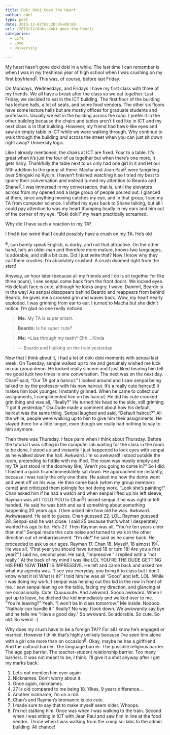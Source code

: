 ```yaml
---
title: Doki Doki Goes the Heart
author: edel
type: post
date: 2013-12-02T02:28:45+00:00
url: /2013/12/doki-doki-goes-the-heart/
categories:
  - Life
  - Love
  - University

---
```

My heart hasn&#8217;t gone doki doki in a while. The last time I can remember is when I was in my freshman year of high school when I was crushing on my first boyfriend<sup class="footnote"><a href="#foot_ajs-fn-id_1-216" id="back_ajs-fn-id_1-216">1</a></sup>. This was, of course, before last Friday.

On Mondays, Wednesdays, and Fridays I have my first class with three of my friends. We all have a break after the class so we eat together. Last Friday, we decided to eat in the ICT building. The first floor of the building has lecture halls, a lot of seats, and some food vendors. The other six floors have some lecture halls but are mostly offices for graduate students and professors. Usually we eat in the building across the road. I prefer it in the other building because the chairs and tables aren&#8217;t fixed like in ICT and my next class is in that building. However, my friend had hawk-like eyes and saw an empty table in ICT while we were walking through. Why continue to walk through the building _and_ across the street when you can just sit down right away? University logic.

Like I already mentioned, the chairs at ICT are fixed. Four to a table. It&#8217;s great when it&#8217;s just the four of us together but when there&#8217;s one more, it gets hairy. Thankfully the table next to us only had one girl in it and let our fifth addition to the group sit there. Macha and Jean Paul<sup class="footnote"><a href="#foot_ajs-fn-id_2-216" id="back_ajs-fn-id_2-216">2</a></sup> were fangirling over Shingeki no Kyojin. I haven&#8217;t finished watching it so I tried my best to ignore their conversation and instead turned my attention to Beardo and Shane<sup class="footnote"><a href="#foot_ajs-fn-id_3-216" id="back_ajs-fn-id_3-216">3</a></sup>. I was immersed in my conversation, that is, until the elevators across from my opened and a large group of people poured out. I glanced at them, since anything moving catches my eye, and in that group, I see my TA from computer science. I shifted my eyes back to Shane talking, but all I could pay attention to was my heart thumping loudly in my ears and him out of the corner of my eye. &#8220;Doki doki!&#8221; my heart practically screamed.

Why did I have such a reaction to my TA?

I find it too weird that I could possibly have a crush on my TA. He&#8217;s old
  
<sup class="footnote"><a href="#foot_ajs-fn-id_4-216" id="back_ajs-fn-id_4-216">4</a></sup>, can barely speak English, is dorky, and not that attractive. On the other hand, he&#8217;s an older man and therefore more mature, knows two languages, is adorable, and still a bit cute. Did I just write that? Now I know why they call them crushes: I&#8217;m absolutely crushed. A crush doomed right from the start!

Anyway, an hour later (because all my friends and I do is sit together for like three hours), I see senpai come back from the front doors. We locked eyes. His default face is cute, although he looks angry. I wave. Dammit, Beardo is in the way! As senpai disappears behind Beardo and reappears from behind Beardo, he gives me a crooked grin and waves back. Wow, my heart nearly exploded. I was grinning from ear to ear. I turned to Macha but she didn&#8217;t notice. I&#8217;m glad no one really noticed.

> **Me:** My TA is super smart.
  
> **Beardo:** Is he super cute?
  
> **Me:** \*Lies through my teeth\* Ehh&#8230; Kinda
  
> &mdash; Beardo and I talking on the train yesterday

Now that I think about it, I had a lot of doki doki moments with senpai last week. On Tuesday, senpai walked up to me and genuinely wished me luck on our group demo. He looked really sincere and I just liked hearing him tell me good luck two times in one conversation. The next was on the next day. Chan<sup class="footnote"><a href="#foot_ajs-fn-id_5-216" id="back_ajs-fn-id_5-216">5</a></sup> said, &#8220;Our TA got a haircut.&#8221; I looked around and I saw senpai being talked to by the professor with his new haircut. It&#8217;s a really cute haircut!! It makes him look younger. I instantly grinned. When he came to collect our assignments, I complimented him on his haircut. He did his cute crooked grin thing and was all, &#8220;Really?&#8221; He turned his head to the side, still grinning. &#8220;I got it yesterday.&#8221; OsuDude made a comment about how his default haircut was the same thing. Senpai laughed and said, &#8220;Default haircut?&#8221; All the while, people were walking up to him to give him their assignments. He stayed there for a little longer, even though we really had nothing to say to him anymore.

Then there was Thursday. I face palm when I think about Thursday. Before the tutorial I was sitting in the computer lab waiting for the class in the room to be done. I stood up and instantly I just happened to lock eyes with senpai as he walked down the hall. Awkward. I&#8217;m so awkward! I stood outside the room, pretending to fiddle with my iPod. The room was mostly empty and my TA just stood in the doorway like, &#8220;Aren&#8217;t you going to come in?&#8221; So I did. I flashed a quick hi and immediately sat down. He approached me instantly, because I was really the only one there. He asked me how the demo went and went off on his way. He then came back (when my group members came) and criticized them jokingly for not doing work. &#8220;Look she&#8217;s painting!&#8221; Chan asked him if he had a watch and when senpai lifted up his left sleeve, Rayman was all I TOLD YOU to Chan<sup class="footnote"><a href="#foot_ajs-fn-id_6-216" id="back_ajs-fn-id_6-216">6</a></sup> I asked senpai if he was right or left handed. He said he was both and said something about something happening 20 years ago. I then asked him how old he was. Awkward. Awkwaaaard. He said to guess. Chan guessed 22. LOL. Rayman guessed 28. Senpai said he was close. I said 25 because that&#8217;s what I desperately wanted his age to be. He&#8217;s 27. Then Rayman was all, &#8220;You&#8217;re ten years older than me!&#8221; Senpai made this cute noise and turned to walk in the other direction out of embarrassment. &#8220;I&#8217;m old!&#8221; he said as he came back. He proceeded to ask us our ages. Rayman 17. Chan 18. Myself, 18 almost 19<sup class="footnote"><a href="#foot_ajs-fn-id_7-216" id="back_ajs-fn-id_7-216">7</a></sup>. He was all, &#8220;First year you should have turned 18 or turn 18! Are you a first year?&#8221; I said no, second year. He said, &#8220;Impressive.&#8221; I replied with a &#8220;not really.&#8221; At the back of my mind I was like LOL YOU&#8217;RE THE DUDE GETTING HIS PHD NOW **THAT** IS IMPRESSIVE. He left and came back and asked me what my agenda was. &#8220;I see you everyday, you bring it to class but I don&#8217;t know what it is! What is it?&#8221; I told him he was all &#8220;Good&#8221; and left. LOL. While I was doing my work, I senpai was helping out this kid in the row in front of me. I saw senpai leaning on the table, facing my direction, and glancing at me occasionally. Cute. Cuuuuuute. And awkward. Soooo awkward. When I got up to leave, he ditched the kid immediately and walked over to me. &#8220;You&#8217;re leaving?&#8221; Yeah. &#8220;I won&#8217;t be in class tomorrow.&#8221; Me inside: Nooooo. &#8220;Nathaly can handle it.&#8221; Really? No way. I look down. We awkwardly say bye and he tells me &#8220;Have a good day.&#8221; So awkward. So adorable. So cute. So old. So weird. :(

Why does my crush have to be a foreign TA?? For all I know he&#8217;s engaged or married. However I think that&#8217;s highly unlikely because I&#8217;ve seen him alone with a girl one more than on occasion<sup class="footnote"><a href="#foot_ajs-fn-id_8-216" id="back_ajs-fn-id_8-216">8</a></sup>. Okay, maybe he has a girlfriend. And the cultural barrier. The language barrier. The possible religious barrier. The age gap barrier. The teacher-student relationship barrier. Too many barriers. It was not meant to be, I think. I&#8217;ll give it a shot anyway after I get my marks back.

<ol class="footnote">
  <li>
    <a id="foot_ajs-fn-id_1-216"></a>Let&#8217;s not mention him ever again&nbsp;&nbsp;<a class="ajs-back-link" href="#back_ajs-fn-id_1-216"></a>
  </li>
  <li>
    <a id="foot_ajs-fn-id_2-216"></a>Nicknames. Don&#8217;t worry about it.&nbsp;&nbsp;<a class="ajs-back-link" href="#back_ajs-fn-id_2-216"></a>
  </li>
  <li>
    <a id="foot_ajs-fn-id_3-216"></a>Once again, nicknames.&nbsp;&nbsp;<a class="ajs-back-link" href="#back_ajs-fn-id_3-216"></a>
  </li>
  <li>
    <a id="foot_ajs-fn-id_4-216"></a>27 is old compared to me being 18. Yikes, 9 years difference&#8230;&nbsp;&nbsp;<a class="ajs-back-link" href="#back_ajs-fn-id_4-216"></a>
  </li>
  <li>
    <a id="foot_ajs-fn-id_5-216"></a>Another nickname, I&#8217;m on a roll.&nbsp;&nbsp;<a class="ajs-back-link" href="#back_ajs-fn-id_5-216"></a>
  </li>
  <li>
    <a id="foot_ajs-fn-id_6-216"></a>Chan&#8217;s and Rayman&#8217;s bromance is too cute.&nbsp;&nbsp;<a class="ajs-back-link" href="#back_ajs-fn-id_6-216"></a>
  </li>
  <li>
    <a id="foot_ajs-fn-id_7-216"></a>I made sure to say that to make myself seem older. Whoops.&nbsp;&nbsp;<a class="ajs-back-link" href="#back_ajs-fn-id_7-216"></a>
  </li>
  <li>
    <a id="foot_ajs-fn-id_8-216"></a>I&#8217;m not stalking him. Once was when I was walking to the train. Second when I was sitting in ICT with Jean Paul and saw him in line at the food vendor. Thrice when I was walking from the comp sci labs to the admin building. All chance!&nbsp;&nbsp;<a class="ajs-back-link" href="#back_ajs-fn-id_8-216"></a>
  </li>
</ol>

<div id="ajs-fn-id_1-216" style="display:none;margin:0;" class="ajs-footnote-popup">
  <div>
    Let&#8217;s not mention him ever again
  </div>
</div>

<div id="ajs-fn-id_2-216" style="display:none;margin:0;" class="ajs-footnote-popup">
  <div>
    Nicknames. Don&#8217;t worry about it.
  </div>
</div>

<div id="ajs-fn-id_3-216" style="display:none;margin:0;" class="ajs-footnote-popup">
  <div>
    Once again, nicknames.
  </div>
</div>

<div id="ajs-fn-id_4-216" style="display:none;margin:0;" class="ajs-footnote-popup">
  <div>
    27 is old compared to me being 18. Yikes, 9 years difference&#8230;
  </div>
</div>

<div id="ajs-fn-id_5-216" style="display:none;margin:0;" class="ajs-footnote-popup">
  <div>
    Another nickname, I&#8217;m on a roll.
  </div>
</div>

<div id="ajs-fn-id_6-216" style="display:none;margin:0;" class="ajs-footnote-popup">
  <div>
    Chan&#8217;s and Rayman&#8217;s bromance is too cute.
  </div>
</div>

<div id="ajs-fn-id_7-216" style="display:none;margin:0;" class="ajs-footnote-popup">
  <div>
    I made sure to say that to make myself seem older. Whoops.
  </div>
</div>

<div id="ajs-fn-id_8-216" style="display:none;margin:0;" class="ajs-footnote-popup">
  <div>
    I&#8217;m not stalking him. Once was when I was walking to the train. Second when I was sitting in ICT with Jean Paul and saw him in line at the food vendor. Thrice when I was walking from the comp sci labs to the admin building. All chance!
  </div>
</div>